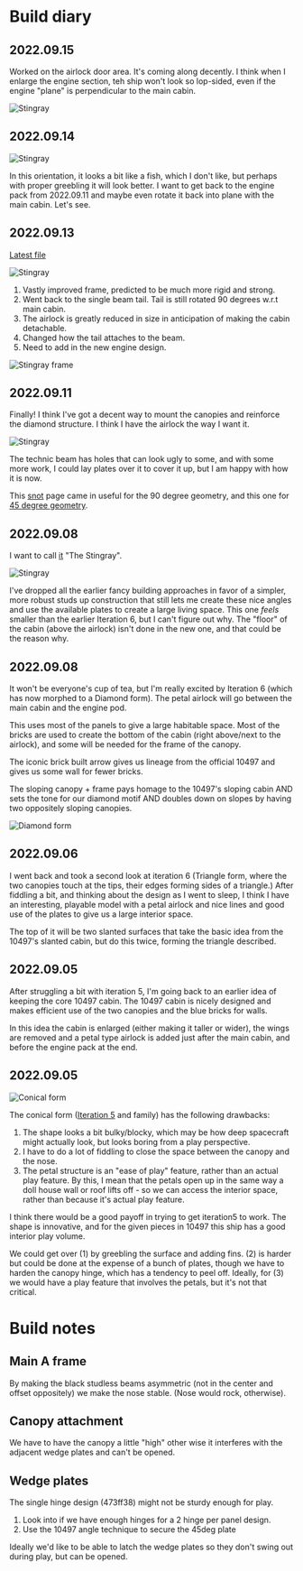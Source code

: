 # Build diary


## 2022.09.15

Worked on the airlock door area. It's coming along decently. I think when I
enlarge the engine section, teh ship won't look so lop-sided, even if the engine
"plane" is perpendicular to the main cabin.

![Stingray](iteration6-2022.09.15.jpg)


## 2022.09.14

![Stingray](iteration6-2022.09.14.jpg)

In this orientation, it looks a bit like a fish, which I don't like, but perhaps
with proper greebling it will look better. I want to get back to the engine pack
from 2022.09.11 and maybe even rotate it back into plane with the main cabin.
Let's see.


## 2022.09.13

[Latest file](iteration6.2.better-frame.io)

![Stingray](iteration6-2022.09.13.jpg)

1. Vastly improved frame, predicted to be much more rigid and strong.
1. Went back to the single beam tail. Tail is still rotated 90 degrees w.r.t
   main cabin.
1. The airlock is greatly reduced in size in anticipation of making the cabin
   detachable. 
1. Changed how the tail attaches to the beam.
1. Need to add in the new engine design.

![Stingray frame](iteration6-2022.09.13-frame-design.jpg)


## 2022.09.11

Finally! I think I've got a decent way to mount the canopies and reinforce the
diamond structure. I think I have the airlock the way I want it. 

![Stingray](iteration6-2022.09.11.jpg)

The technic beam has holes that can look ugly to some, and with some more work,
I could lay plates over it to cover it up, but I am happy with how it is now.

This [snot] page came in useful for the 90 degree geometry, and this one for [45
degree geometry][fortyfive].

[snot]: https://bricknerd.com/home/snot-basics-geometry-techniques-and-pitfalls-3-18-2021
[fortyfive]: https://bricks.stackexchange.com/questions/2997/what-techniques-can-be-used-for-laying-plates-at-45-angle


## 2022.09.08

I want to call [it](iteration6.1.io) "The Stingray".

![Stingray](iteration6-2022.09.09.jpg)

I've dropped all the earlier fancy building approaches in favor of a simpler,
more robust studs up construction that still lets me create these nice angles
and use the available plates to create a large living space. This one _feels_
smaller than the earlier Iteration 6, but I can't figure out why. The "floor" of
the cabin (above the airlock) isn't done in the new one, and that could be the
reason why.


## 2022.09.08

It won't be everyone's cup of tea, but I'm really excited by Iteration 6
(which has now morphed to a Diamond form). The petal airlock will go between the
main cabin and the engine pod. 

This uses most of the panels to give a large habitable space. Most of the bricks
are used to create the bottom of the cabin (right above/next to the airlock),
and some will be needed for the frame of the canopy.

The iconic brick built arrow gives us lineage from the official 10497 and gives
us some wall for fewer bricks.

The sloping canopy + frame pays homage to the 10497's sloping cabin AND sets the
tone for our diamond motif AND doubles down on slopes by having two oppositely
sloping canopies.

![Diamond form](iteration6-2022.09.08.jpg)


## 2022.09.06

I went back and took a second look at iteration 6 (Triangle form, where the two
canopies touch at the tips, their edges forming sides of a triangle.) After
fiddling a bit, and thinking about the design as I went to sleep, I think I have
an interesting, playable model with a petal airlock and nice lines and good use
of the plates to give us a large interior space.

The top of it will be two slanted surfaces that take the basic idea from the
10497's slanted cabin, but do this twice, forming the triangle described.


## 2022.09.05

After struggling a bit with iteration 5, I'm going back to an earlier idea of
keeping the core 10497 cabin. The 10497 cabin is nicely designed and makes
efficient use of the two canopies and the blue bricks for walls. 

In this idea the cabin is enlarged (either making it taller or wider), the wings
are removed and a petal type airlock is added just after the main cabin, and
before the engine pack at the end.

## 2022.09.05

![Conical form](iteration5-2022.09.05.jpg)

The conical form ([Iteration 5](iteration5.io) and family) has the following drawbacks:

1. The shape looks a bit bulky/blocky, which may be how deep spacecraft might
   actually look, but looks boring from a play perspective. 
2. I have to do a lot of fiddling to close the space between the canopy and the
   nose.
3. The petal structure is an "ease of play" feature, rather than an actual play
   feature. By this, I mean that the petals open up in the same way a doll house
   wall or roof lifts off - so we can access the interior space, rather than
   because it's actual play feature.

I think there would be a good payoff in trying to get iteration5 to work. The
shape is innovative, and for the given pieces in 10497 this ship has a good
interior play volume.

We could get over (1) by greebling the surface and adding fins. (2) is harder
but could be done at the expense of a bunch of plates, though we have to harden
the canopy hinge, which has a tendency to peel off. Ideally, for (3) we would
have a play feature that involves the petals, but it's not that critical.


# Build notes

## Main A frame
By making the black studless beams asymmetric
(not in the center and offset oppositely) we
make the nose stable. (Nose would rock, otherwise).

## Canopy attachment
We have to have the canopy a little "high" other wise it
interferes with the adjacent wedge plates and can't be opened.

## Wedge plates 
The single hinge design (473ff38) might not be sturdy enough
for play. 
1. Look into if we have enough hinges for a 2 hinge
per panel design.
2. Use the 10497 angle technique to secure the 45deg plate

Ideally we'd like to be able to latch the wedge plates so 
they don't swing out during play, but can be opened.
